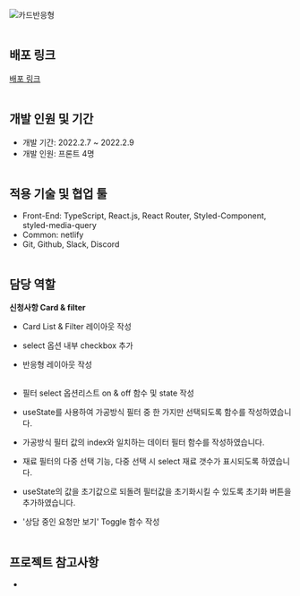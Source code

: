 ![카드반응형](https://user-images.githubusercontent.com/90748606/153068591-912252fc-8c79-41e0-b737-cd938cc8166c.gif)
<br/><br/>


## 배포 링크
<a href="https://dreamy-euclid-5b6cf4.netlify.app">배포 링크</a>
<br/><br/>


## 개발 인원 및 기간
- 개발 기간: 2022.2.7 ~ 2022.2.9
- 개발 인원: 프론트 4명
<br/><br/>


## 적용 기술 및 협업 툴
- Front-End: TypeScript, React.js, React Router, Styled-Component, styled-media-query
- Common: netlify
- Git, Github, Slack, Discord
<br/><br/>


## 담당 역할
**신청사항 Card & filter**
- Card List & Filter 레이아웃 작성
- select 옵션 내부 checkbox 추가
- 반응형 레이아웃 작성<br/><br/>

- 필터 select 옵션리스트 on & off 함수 및 state 작성
- useState를 사용하여 가공방식 필터 중 한 가지만 선택되도록 함수를 작성하였습니다.
- 가공방식 필터 값의 index와 일치하는 데이터 필터 함수를 작성하였습니다.
- 재료 필터의 다중 선택 기능, 다중 선택 시 select 재료 갯수가 표시되도록 하였습니다.
- useState의 값을 초기값으로 되돌려 필터값을 초기화시킬 수 있도록 초기화 버튼을 추가하였습니다.
- '상담 중인 요청만 보기' Toggle 함수 작성
<br/><br/>


## 프로젝트 참고사항
- 
